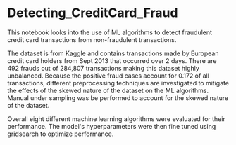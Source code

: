 # Detecting_CreditCard_Fraud
This notebook looks into the use of ML algorithms to detect fraudulent credit card transactions from non-fraudulent transactions.  
 
 
The dataset is from Kaggle and contains transactions made by European credit card holders from Sept 2013 that occurred over 2 days. There are 492 frauds out of 284,807 transactions making this dataset highly unbalanced. Because the positive fraud cases account for 0.172 of all transactions, different preprocessing techniques are investigated to mitigate the effects of the skewed nature of the dataset on the ML algorithms. Manual under sampling was be performed to account for the skewed nature of the dataset. 

Overall eight different machine learning algorithms were evaluated for their performance. The model's hyperparameters were then fine tuned using gridsearch to optimize performance. 